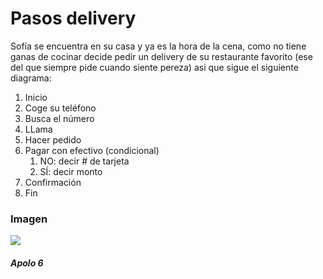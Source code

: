 # Pasos delivery
Sofía se encuentra en su casa y ya es la hora de la cena, como no tiene ganas de cocinar decide pedir
un delivery de su restaurante favorito (ese del que siempre pide cuando siente pereza) asi que sigue el siguiente diagrama:

1. Inicio
2. Coge su teléfono
3. Busca el número
4. LLama
5. Hacer pedido
6. Pagar con efectivo (condicional)
   1. NO: decir # de tarjeta
   2. SÍ: decir monto
9. Confirmación
10. Fin

### Imagen
![](http://i67.tinypic.com/14o3yap.jpg)
##### Apolo 6
